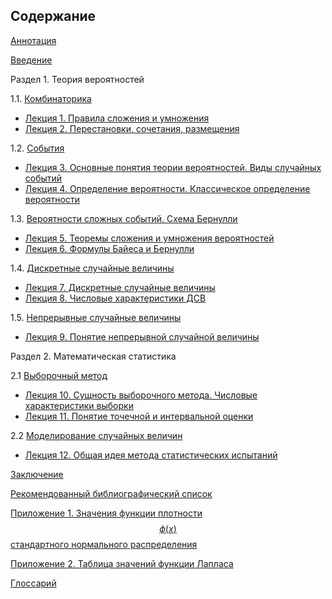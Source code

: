 ## Содержание



[Аннотация](/../../README.md)

[Введение](wwedenie.md)

Раздел 1. Теория вероятностей

1.1.  [Комбинаторика](razdel1/structure-1.1.md)

* [Лекция 1.  Правила сложения и умножения](razdel1/lection1.md)
* [Лекция 2.  Перестановки, сочетания, размещения](razdel1/lection2.md)

1.2. [События](razdel1/structure-1.2.md)

* [Лекция 3. Основные понятия теории вероятностей. Виды случайных событий](razdel1/lection3.md)
* [Лекция 4. Определение вероятности. Классическое определение вероятности](razdel1/lection4.md)

1.3. [Beроятности сложных событий. Схема Бернулли](razdel1/structure-1.3.md)

* [Лекция 5. Теоремы сложения и умножения вероятностей](razdel1/lection5.md)
* [Лекция 6. Формулы Байеса и Бернулли](razdel1/lection6.md)

1.4. [Дискретные случайные величины](razdel1/structure-1.4.md)

* [Лекция 7.  Дискретные случайные величины](razdel1/lection7.md)
* [Лекция 8.  Числовые характеристики ДСВ](razdel1/lection8.md)

1.5. [Непрерывные случайные  величины](razdel1/structure-1.5.md)

* [Лекция 9. Понятие непрерывной случайной величины](razdel1/lection9.md)


Раздел 2. Математическая статистика

2.1 [Выборочный метод](razdel2/structure-2.1.md)

* [Лекция 10. Сущность выборочного метода. Числовые характеристики выборки](razdel2/lection10.md)
* [Лекция 11. Понятие точечной и интервальной оценки](razdel2/lection11.md)

2.2 [Моделирование случайных величин](razdel2/structure-2.2.md)

* [Лекция 12. Общая идея метода статистических испытаний](razdel2/lection12.md)

[Заключение](resume.md)

[Рекомендованный библиографический список](lit.md)

[Приложение 1. Значения функции плотности $$\phi(x)$$ стандартного нормального распределения](pril1.md)

[Приложение 2. Таблица значений функции Лапласа](pril2.md)

[Глоссарий](/../../GLOSSARY.md)